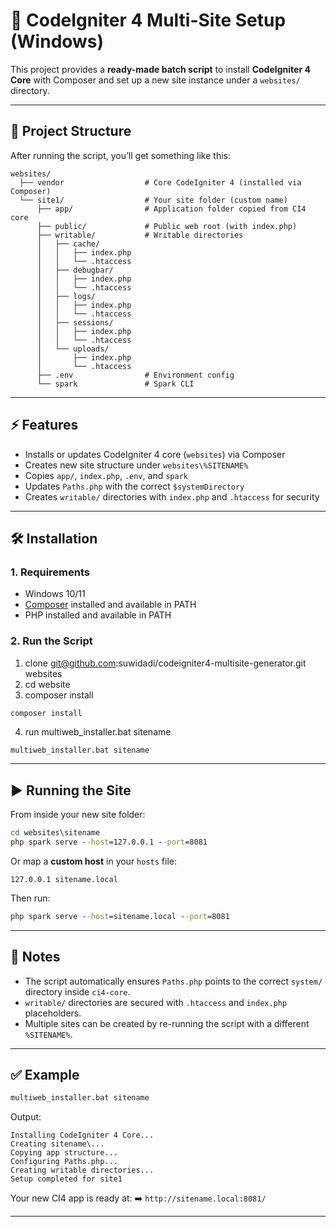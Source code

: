 # 🚀 CodeIgniter 4 Multi-Site Setup (Windows)

This project provides a **ready-made batch script** to install **CodeIgniter 4 Core** with Composer and set up a new site instance under a `websites/` directory.

---

## 📂 Project Structure

After running the script, you’ll get something like this:

```
websites/
  ├── vendor                  # Core CodeIgniter 4 (installed via Composer)
  └── site1/                  # Your site folder (custom name)
      ├── app/                # Application folder copied from CI4 core
      ├── public/             # Public web root (with index.php)
      ├── writable/           # Writable directories
      │   ├── cache/
      │   │   ├── index.php
      │   │   └── .htaccess
      │   ├── debugbar/
      │   │   ├── index.php
      │   │   └── .htaccess
      │   ├── logs/
      │   │   ├── index.php
      │   │   └── .htaccess
      │   ├── sessions/
      │   │   ├── index.php
      │   │   └── .htaccess
      │   └── uploads/
      │       ├── index.php
      │       └── .htaccess
      ├── .env                # Environment config
      └── spark               # Spark CLI
```

---

## ⚡ Features

* Installs or updates CodeIgniter 4 core (`websites`) via Composer
* Creates new site structure under `websites\%SITENAME%`
* Copies `app/`, `index.php`, `.env`, and `spark`
* Updates `Paths.php` with the correct `$systemDirectory`
* Creates `writable/` directories with `index.php` and `.htaccess` for security

---

## 🛠️ Installation

### 1. Requirements

* Windows 10/11
* [Composer](https://getcomposer.org/) installed and available in PATH
* PHP installed and available in PATH

### 2. Run the Script

1. clone git@github.com:suwidadi/codeigniter4-multisite-generator.git websites
2. cd website
3. composer install

```
composer install
```

4. run multiweb_installer.bat sitename

```bat
multiweb_installer.bat sitename
```

---

## ▶️ Running the Site

From inside your new site folder:

```bat
cd websites\sitename
php spark serve --host=127.0.0.1 --port=8081
```

Or map a **custom host** in your `hosts` file:

```
127.0.0.1 sitename.local
```

Then run:

```bat
php spark serve --host=sitename.local --port=8081
```

---

## 📜 Notes

* The script automatically ensures `Paths.php` points to the correct `system/` directory inside `ci4-core`.
* `writable/` directories are secured with `.htaccess` and `index.php` placeholders.
* Multiple sites can be created by re-running the script with a different `%SITENAME%`.

---

## ✅ Example

```bat
multiweb_installer.bat sitename
```

Output:

```
Installing CodeIgniter 4 Core...
Creating sitename\...
Copying app structure...
Configuring Paths.php...
Creating writable directories...
Setup completed for site1
```

Your new CI4 app is ready at:
➡️ `http://sitename.local:8081/`

---
